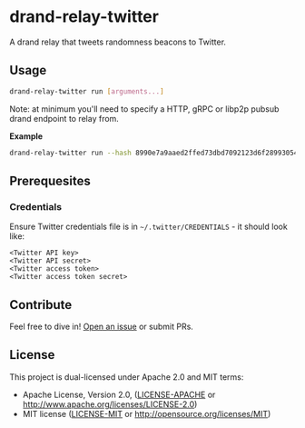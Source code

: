 # drand-relay-twitter

A drand relay that tweets randomness beacons to Twitter.

## Usage

```sh
drand-relay-twitter run [arguments...]
```

Note: at minimum you'll need to specify a HTTP, gRPC or libp2p pubsub drand endpoint to relay from.

**Example**

```sh
drand-relay-twitter run --hash 8990e7a9aaed2ffed73dbd7092123d6f289930540d7651336225dc172e51b2ce --url http://api.drand.sh --url http://api2.drand.sh --url http://api3.drand.sh --url https://drand.cloudflare.com
```

## Prerequesites

### Credentials

Ensure Twitter credentials file is in `~/.twitter/CREDENTIALS` - it should look like:

```
<Twitter API key>
<Twitter API secret>
<Twitter access token>
<Twitter access token secret>
```

## Contribute

Feel free to dive in! [Open an issue](https://github.com/drand/drand-relay-twitter/issues/new) or submit PRs.

## License

This project is dual-licensed under Apache 2.0 and MIT terms:

- Apache License, Version 2.0, ([LICENSE-APACHE](https://github.com/drand/drand-relay-twitter/blob/master/LICENSE-APACHE) or http://www.apache.org/licenses/LICENSE-2.0)
- MIT license ([LICENSE-MIT](https://github.com/drand/drand-relay-twitter/blob/master/LICENSE-MIT) or http://opensource.org/licenses/MIT)
